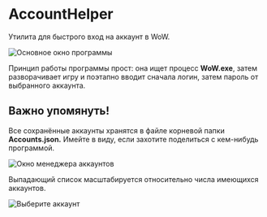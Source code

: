 # AccountHelper

Утилита для быстрого вход на аккаунт в WoW.

![Основное окно программы](https://cdn.glitch.global/1e122daa-be0e-4a66-8d7e-38f3ea00b83d/AccountHelperMain.jpg)

Принцип работы программы прост: она ищет процесс **WoW.exe**, затем разворачивает игру и поэтапно вводит сначала логин, затем пароль от выбранного аккаунта.

## Важно упомянуть!

Все сохранённые аккаунты хранятся в файле корневой папки **Accounts.json.** Имейте в виду, если захотите поделиться с кем-нибудь программой.

![Окно менеджера аккаунтов](https://cdn.glitch.global/1e122daa-be0e-4a66-8d7e-38f3ea00b83d/AccountHelperManager.jpg)

Выпадающий список масштабируется относительно числа имеющихся аккаунтов.

![Выберите аккаунт](https://cdn.glitch.global/1e122daa-be0e-4a66-8d7e-38f3ea00b83d/AccountHelperChoose.jpg)